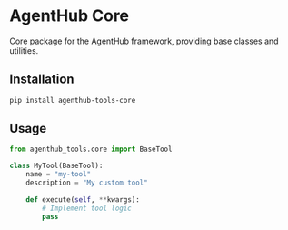 # AgentHub Core

Core package for the AgentHub framework, providing base classes and utilities.

## Installation

```bash
pip install agenthub-tools-core
```

## Usage

```python
from agenthub_tools.core import BaseTool

class MyTool(BaseTool):
    name = "my-tool"
    description = "My custom tool"
    
    def execute(self, **kwargs):
        # Implement tool logic
        pass
```
